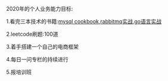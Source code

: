 2020年的个人业务能力目标:

1.看完三本技术的书籍:[mysql cookbook](./mysql_cookbook.png),[rabbitmq实战](./rabbit_mq.png),[go语言实战](./go语言实战.png)

2.leetcode刷题:100道

3.着手搭建一个自己的电商框架

4.每日一问专栏的持续进行

5.报培训班